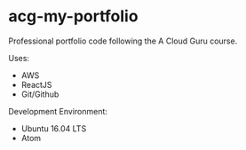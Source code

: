 # acg-my-portfolio
Professional portfolio code following the A Cloud Guru course.

Uses:
- AWS
- ReactJS
- Git/Github

Development Environment:
- Ubuntu 16.04 LTS
- Atom
